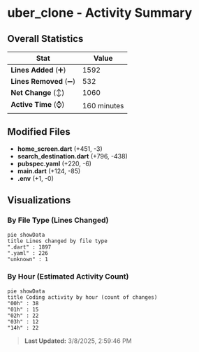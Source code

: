 # uber_clone - Activity Summary 

## Overall Statistics

| Stat                   | Value                                                             |
| ---------------------- | ----------------------------------------------------------------- |
| **Lines Added** (➕)   | 1592                                          |
| **Lines Removed** (➖) | 532                                        |
| **Net Change** (↕)    | 1060                |
| **Active Time** (⌚)   | 160 minutes |


## Modified Files
- **home_screen.dart** (+451, -3)
- **search_destination.dart** (+796, -438)
- **pubspec.yaml** (+220, -6)
- **main.dart** (+124, -85)
- **.env** (+1, -0)

## Visualizations

### By File Type (Lines Changed)

```mermaid
pie showData
title Lines changed by file type
".dart" : 1897
".yaml" : 226
"unknown" : 1
```

### By Hour (Estimated Activity Count)

```mermaid
pie showData
title Coding activity by hour (count of changes)
"00h" : 38
"01h" : 15
"02h" : 22
"03h" : 12
"14h" : 22
```


> **Last Updated:** 3/8/2025, 2:59:46 PM